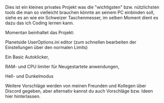 Dies ist ein kleines privates Projekt was die "wichtigsten" bzw. nützlichsten tools die man so vielleicht brauchen könnte an seinem PC einbinden soll,
siehe es an wie ein Schweizer Taschenmesser, im selben Moment dient es dazu das ich Coding lernen kann.

Momentan beinhaltet das Projekt:

Planetside UserOptions.ini editor (zum schnellen bearbeiten der Einstellungen über den normalen Limits)

Ein Basic Autoklicker,

RAM- und CPU limiter für Neugestartete anwendungen, 

Hell- und Dunkelmodus



Weitere Vorschläge werden von meinen Freunden und Kollegen über Discord gegeben, aber alternativ kannst du auch Vorschläge bzw. Ideen hier hinterlassen.
